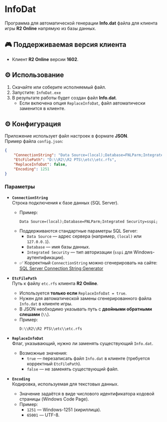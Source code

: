 # InfoDat

Программа для автоматической генерации **Info.dat** файла для клиента игры **R2 Online** напрямую из базы данных.

## 🎮 Поддерживаемая версия клиента

- Клиент **R2 Online** версии **1602**.

## ⚙️ Использование

1. Скачайте или соберите исполняемый файл.
2. Запустите: `InfoDat.exe`
3. В результате работы будет создан файл **Info.dat**.
    - Если включена опция `ReplaceInfoDat`, файл автоматически заменится в клиенте.

## ⚙️ Конфигурация

Приложение использует файл настроек в формате **JSON**.  
Пример файла `config.json`:

```json
{
    "ConnectionString": "Data Source=(local);Database=FNLParm;Integrated Security=sspi;",
    "EtcFilePath": "D:\\R2\\R2 PTS\\etc\\etc.rfs",
    "ReplaceInfoDat": false,
    "Encoding": 1251
}
```

### Параметры

- **`ConnectionString`**  
  Строка подключения к базе данных (SQL Server).
    - Пример:
      ```
      Data Source=(local);Database=FNLParm;Integrated Security=sspi;
      ```
    - Поддерживаются стандартные параметры SQL Server:
        - `Data Source` — адрес сервера (например, `(local)` или `127.0.0.1`).
        - `Database` — имя базы данных.
        - `Integrated Security` — тип авторизации (`sspi` для Windows-аутентификации).
    - ✅ Корректный `ConnectionString` можно сгенерировать на сайте:  
      [SQL Server Connection String Generator](https://www.aireforge.com/tools/sql-server-connection-string-generator)

- **`EtcFilePath`**  
  Путь к файлу `etc.rfs` клиента **R2 Online**.
    - Используется **только если** `ReplaceInfoDat = true`.
    - Нужен для автоматической замены сгенерированного файла `Info.dat` в клиенте игры.
    - В JSON необходимо указывать путь с **двойными обратными слешами** (`\\`).
    - Пример:
      ```
      D:\\R2\\R2 PTS\\etc\\etc.rfs
      ```

- **`ReplaceInfoDat`**  
  Флаг, указывающий, нужно ли заменять существующий `Info.dat`.
    - Возможные значения:
        - `true` — перезаписать файл `Info.dat` в клиенте (требуется корректный `EtcFilePath`).
        - `false` — не заменять существующий файл.

- **`Encoding`**  
  Кодировка, используемая для текстовых данных.
    - Значение задаётся в виде числового идентификатора кодовой страницы (Windows Code Page).
    - Пример:
        - `1251` — Windows-1251 (кириллица).
        - `65001` — UTF-8.  
